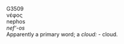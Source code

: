 <body>
  <p>G3509<br>  νέφος  <br> nephos  <br><i>nef‘-os </i><br>Apparently a primary word; a <i>cloud:</i> - cloud.<br></p>
 </body>